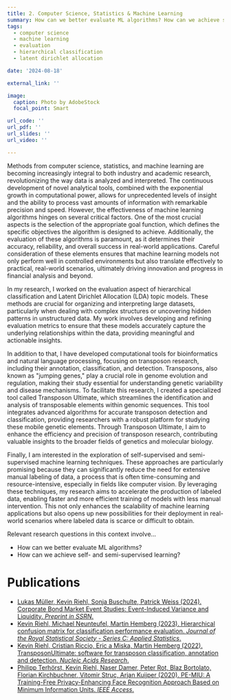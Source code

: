 ```yaml
---
title: 2. Computer Science, Statistics & Machine Learning
summary: How can we better evaluate ML algorithms? How can we achieve self- and semi-supervised learning?
tags:
  - computer science
  - machine learning
  - evaluation
  - hierarchical classification
  - latent dirichlet allocation

date: '2024-08-18'

external_link: ''

image:
  caption: Photo by AdobeStock
  focal_point: Smart

url_code: ''
url_pdf: ''
url_slides: ''
url_video: ''

---
```


Methods from computer science, statistics, and machine learning are becoming increasingly integral to both industry and academic research, revolutionizing the way data is analyzed and interpreted. The continuous development of novel analytical tools, combined with the exponential growth in computational power, allows for unprecedented levels of insight and the ability to process vast amounts of information with remarkable precision and speed. However, the effectiveness of machine learning algorithms hinges on several critical factors. One of the most crucial aspects is the selection of the appropriate goal function, which defines the specific objectives the algorithm is designed to achieve. Additionally, the evaluation of these algorithms is paramount, as it determines their accuracy, reliability, and overall success in real-world applications. Careful consideration of these elements ensures that machine learning models not only perform well in controlled environments but also translate effectively to practical, real-world scenarios, ultimately driving innovation and progress in financial analysis and beyond.

In my research, I worked on the evaluation aspect of hierarchical classification and Latent Dirichlet Allocation (LDA) topic models. These methods are crucial for organizing and interpreting large datasets, particularly when dealing with complex structures or uncovering hidden patterns in unstructured data. 
My work involves developing and refining evaluation metrics to ensure that these models accurately capture the underlying relationships within the data, providing meaningful and actionable insights.

In addition to that, I have developed computational tools for bioinformatics and natural language processing, focusing on transposon research, including their annotation, classification, and detection. Transposons, also known as "jumping genes," play a crucial role in genome evolution and regulation, making their study essential for understanding genetic variability and disease mechanisms. To facilitate this research, I created a specialized tool called Transposon Ultimate, which streamlines the identification and analysis of transposable elements within genomic sequences. This tool integrates advanced algorithms for accurate transposon detection and classification, providing researchers with a robust platform for studying these mobile genetic elements. Through Transposon Ultimate, I aim to enhance the efficiency and precision of transposon research, contributing valuable insights to the broader fields of genetics and molecular biology.

Finally, I am interested in the exploration of self-supervised and semi-supervised machine learning techniques. These approaches are particularly promising because they can significantly reduce the need for extensive manual labeling of data, a process that is often time-consuming and resource-intensive, especially in fields like computer vision. 
By leveraging these techniques, my research aims to accelerate the production of labeled data, enabling faster and more efficient training of models with less manual intervention. This not only enhances the scalability of machine learning applications but also opens up new possibilities for their deployment in real-world scenarios where labeled data is scarce or difficult to obtain.

Relevant research questions in this context involve...
* How can we better evaluate ML algorithms? 
* How can we achieve self- and semi-supervised learning?


# Publications
* [ Lukas Müller, Kevin Riehl, Sonja Buschulte, Patrick Weiss (2024). Corporate Bond Market Event Studies: Event-Induced Variance and Liquidity. *Preprint in SSRN*. ](/../publication/preprint1)
* [ Kevin Riehl, Michael Neunteufel, Martin Hemberg (2023). Hierarchical confusion matrix for classification performance evaluation. *Journal of the Royal Statistical Society - Series C: Applied Statistics*. ](/../publication/journal5)
* [ Kevin Riehl, Cristian Riccio, Eric a Miska, Martin Hemberg (2022). TransposonUltimate: software for transposon classification, annotation and detection. *Nucleic Acids Research*. ](/../publication/journal4)
* [ Philipp Terhörst, Kevin Riehl, Naser Damer, Peter Rot, Blaz Bortolato, Florian Kirchbuchner, Vitomir Struc, Arjan Kuijper (2020). PE-MIU: A Training-Free Privacy-Enhancing Face Recognition Approach Based on Minimum Information Units. *IEEE Access*. ](/../publication/journal1)



